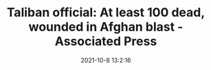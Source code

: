 ---
"title": "Taliban official: At least 100 dead, wounded in Afghan blast - Associated Press"
"date": "2021-10-8 13:2:16"
"feed_name": "GOOGLENEWSCONSTRUCTION"
"feed_website": "https://news.google.com/search?q=construction%2Bincident&hl=en-US&gl=US&ceid=US:en"
"feed_rss": "https://news.google.com/rss/search?q=construction%2Bincident&hl=en-US&gl=US&ceid=US:en"
"link": "https://apnews.com/article/afghanistan-prayer-religion-2b9d9863da38661ba6fa186a72ac5352"
"source": "{'href': 'https://apnews.com', 'title': 'Associated Press'}"
"file": "_posts/2021-1-1-2140925b2689c51d8bb29a265ce1f4c0a264eb7c.md"
"accident": "1"
"drilling": "1"
"dead": "100"
"injured": "0"
"arrested": "0"
"place": "afghanistan"
"where": "air site"
"causes": "blast"
"place_uri": "http://en.wikipedia.org/wiki/Afghanistan"
---